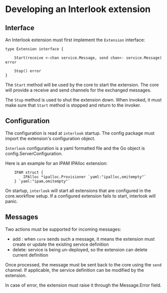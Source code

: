 # Developing an Interlook extension


## Interface

An Interlook extension must first implement the `Extension` interface:

```golang
type Extension interface {

	Start(receive <-chan service.Message, send chan<- service.Message) error
	
	Stop() error
}
```

The `Start` method will be used by the core to start the extension. The core will provide a receive and send channels for the exchanged messages.

The `Stop` method is used to shut the extension down. When invoked, it must make sure that `Start` method is stopped and return to the invoker.

## Configuration

The configuration is read at `interlook` startup. The config package must import the extension's configuration object.

`Interlook` configuration is a yaml formatted file and the Go object is config.ServerConfiguration.

Here is an example for an IPAM IPAlloc extension:

```golang
	IPAM struct {
		IPAlloc *ipalloc.Provisioner `yaml:"ipalloc,omitempty"`
	} `yaml:"ipam,omitempty"`
```

On startup, `interlook` will start all extensions that are configured in the core.workflow setup. If a configured extension fails to start, interlook will panic.


## Messages

Two actions must be supported for incoming messages:

* add : when `core` sends such a message, it means the extension must create or update the existing service definition
* delete: service is being un-deployed, so the extension can delete current definition

Once processed, the message must be sent back to the core using the `send` channel. If applicable, the service definition can be modified by the extension.

In case of error, the extension must raise it through the Message.Error field.

